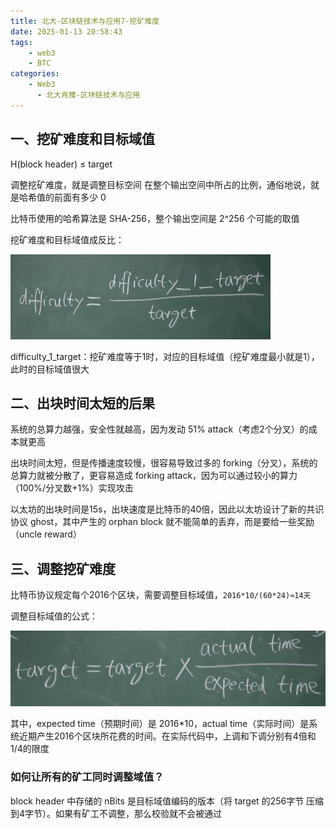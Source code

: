 ```yaml
---
title: 北大-区块链技术与应用7-挖矿难度
date: 2025-01-13 20:58:43
tags:
    - web3
    - BTC
categories:
    - Web3
      - 北大肖臻-区块链技术与应用
---
```


## 一、挖矿难度和目标域值

H(block header) ≤ target

调整挖矿难度，就是调整目标空间 在整个输出空间中所占的比例，通俗地说，就是哈希值的前面有多少 0

比特币使用的哈希算法是 SHA-256，整个输出空间是 2^256 个可能的取值

挖矿难度和目标域值成反比：

![图1](../images/36/1.png)

difficulty_1_target：挖矿难度等于1时，对应的目标域值（挖矿难度最小就是1），此时的目标域值很大

## 二、出块时间太短的后果

系统的总算力越强，安全性就越高，因为发动 51% attack（考虑2个分叉）的成本就更高

出块时间太短，但是传播速度较慢，很容易导致过多的 forking（分叉），系统的总算力就被分散了，更容易造成 forking attack，因为可以通过较小的算力（100%/分叉数+1%）实现攻击

以太坊的出块时间是15s，出块速度是比特币的40倍，因此以太坊设计了新的共识协议 ghost，其中产生的 orphan block 就不能简单的丢弃，而是要给一些奖励（uncle reward）

## 三、调整挖矿难度

比特币协议规定每个2016个区块，需要调整目标域值，`2016*10/(60*24)≈14天`

调整目标域值的公式：

![图2](../images/36/2.png)

其中，expected time（预期时间）是 2016*10，actual time（实际时间）是系统近期产生2016个区块所花费的时间。在实际代码中，上调和下调分别有4倍和1/4的限度

### 如何让所有的矿工同时调整域值？

block header 中存储的 nBits 是目标域值编码的版本（将 target 的256字节 压缩到4字节）。如果有矿工不调整，那么校验就不会被通过
